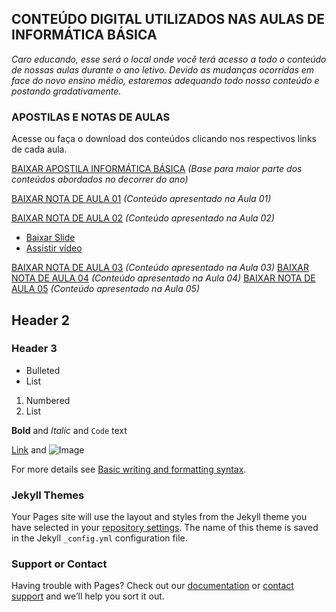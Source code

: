 ## CONTEÚDO DIGITAL UTILIZADOS NAS AULAS DE INFORMÁTICA BÁSICA
_Caro educando, esse será o local onde você terá acesso a todo o conteúdo de nossas aulas durante o ano letivo. 
Devido as mudanças ocorridas em face do novo ensino médio, estaremos adequando todo nosso conteúdo e postando gradativamente._

### APOSTILAS E NOTAS DE AULAS

Acesse ou faça o download dos conteúdos clicando nos respectivos links de cada aula.

[BAIXAR APOSTILA INFORMÁTICA BÁSICA](url) _(Base para maior parte dos conteúdos abordados no decorrer do ano)_

[BAIXAR NOTA DE AULA 01](url) _(Conteúdo apresentado na Aula 01)_

[BAIXAR NOTA DE AULA 02](url) _(Conteúdo apresentado na Aula 02)_
- [Baixar Slide](url)
- [Assistir vídeo](url)

[BAIXAR NOTA DE AULA 03](url) _(Conteúdo apresentado na Aula 03)_
[BAIXAR NOTA DE AULA 04](url) _(Conteúdo apresentado na Aula 04)_
[BAIXAR NOTA DE AULA 05](url) _(Conteúdo apresentado na Aula 05)_


## Header 2
### Header 3

- Bulleted
- List

1. Numbered
2. List

**Bold** and _Italic_ and `Code` text

[Link](url) and ![Image](src)

For more details see [Basic writing and formatting syntax](https://docs.github.com/en/github/writing-on-github/getting-started-with-writing-and-formatting-on-github/basic-writing-and-formatting-syntax).

### Jekyll Themes

Your Pages site will use the layout and styles from the Jekyll theme you have selected in your [repository settings](https://github.com/jussieprof/aulasib/settings/pages). The name of this theme is saved in the Jekyll `_config.yml` configuration file.

### Support or Contact

Having trouble with Pages? Check out our [documentation](https://docs.github.com/categories/github-pages-basics/) or [contact support](https://support.github.com/contact) and we’ll help you sort it out.

